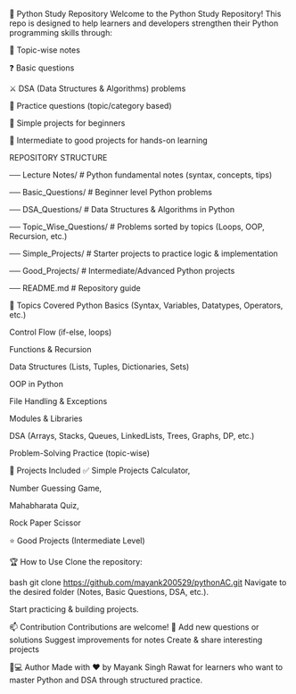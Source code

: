 
🐍 Python Study Repository
Welcome to the Python Study Repository!
This repo is designed to help learners and developers strengthen their Python programming skills through:

📘 Topic-wise notes

❓ Basic questions

⚔️ DSA (Data Structures & Algorithms) problems

📝 Practice questions (topic/category based)

🎯 Simple projects for beginners

🚀 Intermediate to good projects for hands-on learning


REPOSITORY STRUCTURE

── Lecture Notes/          # Python fundamental notes (syntax, concepts, tips) 

── Basic_Questions/        # Beginner level Python problems

── DSA_Questions/          # Data Structures & Algorithms in Python

── Topic_Wise_Questions/   # Problems sorted by topics (Loops, OOP, Recursion, etc.)

── Simple_Projects/        # Starter projects to practice logic & implementation

── Good_Projects/          # Intermediate/Advanced Python projects

── README.md               # Repository guide


📘 Topics Covered
Python Basics (Syntax, Variables, Datatypes, Operators, etc.)

Control Flow (if-else, loops)

Functions & Recursion

Data Structures (Lists, Tuples, Dictionaries, Sets)

OOP in Python

File Handling & Exceptions

Modules & Libraries

DSA (Arrays, Stacks, Queues, LinkedLists, Trees, Graphs, DP, etc.)

Problem-Solving Practice (topic-wise)


🚀 Projects Included
✅ Simple Projects
Calculator,

Number Guessing Game,

Mahabharata Quiz,

Rock Paper Scissor


⭐ Good Projects (Intermediate Level)


🏆 How to Use
Clone the repository:

bash
git clone https://github.com/mayank200529/pythonAC.git
Navigate to the desired folder (Notes, Basic Questions, DSA, etc.).

Start practicing & building projects.


📫 Contribution
Contributions are welcome! 🎉
Add new questions or solutions
Suggest improvements for notes
Create & share interesting projects

🧑💻 Author
Made with ❤️ by Mayank Singh Rawat for learners who want to master Python and DSA through structured practice.